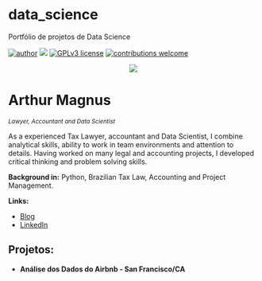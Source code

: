 # data_science
Portfólio de projetos de Data Science

[![author](https://img.shields.io/badge/author-carlosfab-red.svg)](https://www.linkedin.com/in/carlosfab) [![](https://img.shields.io/badge/python-3.7+-blue.svg)](https://www.python.org/downloads/release/python-365/) [![GPLv3 license](https://img.shields.io/badge/License-GPLv3-blue.svg)](http://perso.crans.org/besson/LICENSE.html) [![contributions welcome](https://img.shields.io/badge/contributions-welcome-brightgreen.svg?style=flat)](https://github.com/carlosfab/data_science/issues)

<p align="center">
  <img src="arthur-ds.png" >
</p>

# Arthur Magnus
<sub>*Lawyer, Accountant and Data Scientist*</sub>

As a experienced Tax Lawyer, accountant and Data Scientist, I combine analytical skills, ability to work in team environments and attention to details. Having worked on many legal and accounting projects, I developed critical thinking and problem solving skills.

**Background in:** Python, Brazilian Tax Law, Accounting and Project Management.

**Links:**
* [Blog](http://arthurmagnusc.com)
* [LinkedIn](https://www.linkedin.com/in/arthur-magnus)

## Projetos:

* **Análise dos Dados do Airbnb - San Francisco/CA**
